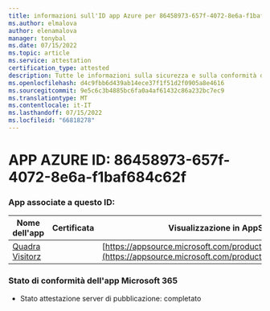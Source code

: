 ```yaml
---
title: informazioni sull'ID app Azure per 86458973-657f-4072-8e6a-f1baf684c62f
ms.author: elmalova
author: elenamalova
manager: tonybal
ms.date: 07/15/2022
ms.topic: article
ms.service: attestation
certification_type: attested
description: Tutte le informazioni sulla sicurezza e sulla conformità disponibili per 86458973-657f-4072-8e6a-f1baf684c62f.
ms.openlocfilehash: d4c9fbb6d439ab14ece37f1f51d2f0905a8e4616
ms.sourcegitcommit: 9e5c6c3b4885bc6fa0a4af61432c86a232bc7ec9
ms.translationtype: MT
ms.contentlocale: it-IT
ms.lasthandoff: 07/15/2022
ms.locfileid: "66818278"
---
```

# <a name="azure-app-id-86458973-657f-4072-8e6a-f1baf684c62f"></a>APP AZURE ID: 86458973-657f-4072-8e6a-f1baf684c62f


### <a name="apps-associated-with-this-id"></a>App associate a questo ID:
| **Nome dell'app** | **Certificata** | **Visualizzazione in AppSource** |
|--------------|---------------|-----------------------|
| [Quadra Visitorz](../forward/WA200004199.md) |  | [https://appsource.microsoft.com/product/office/WA200004199](https://appsource.microsoft.com/product/office/WA200004199) |

### <a name="microsoft-365-app-compliance-status"></a>Stato di conformità dell'app Microsoft 365
- Stato attestazione server di pubblicazione: completato
